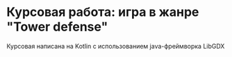 # Курсовая работа: игра в жанре "Tower defense"

Курсовая написана на Kotlin с использованием java-фреймворка LibGDX
